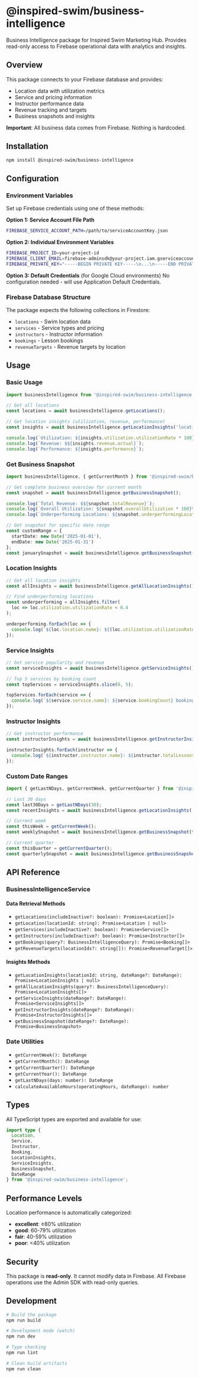 # @inspired-swim/business-intelligence

Business Intelligence package for Inspired Swim Marketing Hub. Provides read-only access to Firebase operational data with analytics and insights.

## Overview

This package connects to your Firebase database and provides:
- Location data with utilization metrics
- Service and pricing information
- Instructor performance data
- Revenue tracking and targets
- Business snapshots and insights

**Important**: All business data comes from Firebase. Nothing is hardcoded.

## Installation

```bash
npm install @inspired-swim/business-intelligence
```

## Configuration

### Environment Variables

Set up Firebase credentials using one of these methods:

**Option 1: Service Account File Path**
```bash
FIREBASE_SERVICE_ACCOUNT_PATH=/path/to/serviceAccountKey.json
```

**Option 2: Individual Environment Variables**
```bash
FIREBASE_PROJECT_ID=your-project-id
FIREBASE_CLIENT_EMAIL=firebase-adminsdk@your-project.iam.gserviceaccount.com
FIREBASE_PRIVATE_KEY="-----BEGIN PRIVATE KEY-----\n...\n-----END PRIVATE KEY-----\n"
```

**Option 3: Default Credentials** (for Google Cloud environments)
No configuration needed - will use Application Default Credentials.

### Firebase Database Structure

The package expects the following collections in Firestore:

- `locations` - Swim location data
- `services` - Service types and pricing
- `instructors` - Instructor information
- `bookings` - Lesson bookings
- `revenueTargets` - Revenue targets by location

## Usage

### Basic Usage

```typescript
import businessIntelligence from '@inspired-swim/business-intelligence';

// Get all locations
const locations = await businessIntelligence.getLocations();

// Get location insights (utilization, revenue, performance)
const insights = await businessIntelligence.getLocationInsights('location-id');

console.log(`Utilization: ${insights.utilization.utilizationRate * 100}%`);
console.log(`Revenue: $${insights.revenue.actual}`);
console.log(`Performance: ${insights.performance}`);
```

### Get Business Snapshot

```typescript
import businessIntelligence, { getCurrentMonth } from '@inspired-swim/business-intelligence';

// Get complete business overview for current month
const snapshot = await businessIntelligence.getBusinessSnapshot();

console.log(`Total Revenue: $${snapshot.totalRevenue}`);
console.log(`Overall Utilization: ${snapshot.overallUtilization * 100}%`);
console.log(`Underperforming Locations: ${snapshot.underperformingLocations.length}`);

// Get snapshot for specific date range
const customRange = {
  startDate: new Date('2025-01-01'),
  endDate: new Date('2025-01-31')
};
const januarySnapshot = await businessIntelligence.getBusinessSnapshot(customRange);
```

### Location Insights

```typescript
// Get all location insights
const allInsights = await businessIntelligence.getAllLocationInsights();

// Find underperforming locations
const underperforming = allInsights.filter(
  loc => loc.utilization.utilizationRate < 0.4
);

underperforming.forEach(loc => {
  console.log(`${loc.location.name}: ${(loc.utilization.utilizationRate * 100).toFixed(1)}% utilized`);
});
```

### Service Insights

```typescript
// Get service popularity and revenue
const serviceInsights = await businessIntelligence.getServiceInsights();

// Top 5 services by booking count
const topServices = serviceInsights.slice(0, 5);

topServices.forEach(service => {
  console.log(`${service.service.name}: ${service.bookingCount} bookings, $${service.revenue} revenue`);
});
```

### Instructor Insights

```typescript
// Get instructor performance
const instructorInsights = await businessIntelligence.getInstructorInsights();

instructorInsights.forEach(instructor => {
  console.log(`${instructor.instructor.name}: ${instructor.totalLessons} lessons, ${instructor.hoursWorked} hours`);
});
```

### Custom Date Ranges

```typescript
import { getLastNDays, getCurrentWeek, getCurrentQuarter } from '@inspired-swim/business-intelligence';

// Last 30 days
const last30Days = getLastNDays(30);
const recentInsights = await businessIntelligence.getLocationInsights('location-id', last30Days);

// Current week
const thisWeek = getCurrentWeek();
const weeklySnapshot = await businessIntelligence.getBusinessSnapshot(thisWeek);

// Current quarter
const thisQuarter = getCurrentQuarter();
const quarterlySnapshot = await businessIntelligence.getBusinessSnapshot(thisQuarter);
```

## API Reference

### BusinessIntelligenceService

#### Data Retrieval Methods

- `getLocations(includeInactive?: boolean): Promise<Location[]>`
- `getLocation(locationId: string): Promise<Location | null>`
- `getServices(includeInactive?: boolean): Promise<Service[]>`
- `getInstructors(includeInactive?: boolean): Promise<Instructor[]>`
- `getBookings(query?: BusinessIntelligenceQuery): Promise<Booking[]>`
- `getRevenueTargets(locationIds?: string[]): Promise<RevenueTarget[]>`

#### Insights Methods

- `getLocationInsights(locationId: string, dateRange?: DateRange): Promise<LocationInsights | null>`
- `getAllLocationInsights(query?: BusinessIntelligenceQuery): Promise<LocationInsights[]>`
- `getServiceInsights(dateRange?: DateRange): Promise<ServiceInsights[]>`
- `getInstructorInsights(dateRange?: DateRange): Promise<InstructorInsights[]>`
- `getBusinessSnapshot(dateRange?: DateRange): Promise<BusinessSnapshot>`

### Date Utilities

- `getCurrentWeek(): DateRange`
- `getCurrentMonth(): DateRange`
- `getCurrentQuarter(): DateRange`
- `getCurrentYear(): DateRange`
- `getLastNDays(days: number): DateRange`
- `calculateAvailableHours(operatingHours, dateRange): number`

## Types

All TypeScript types are exported and available for use:

```typescript
import type {
  Location,
  Service,
  Instructor,
  Booking,
  LocationInsights,
  ServiceInsights,
  BusinessSnapshot,
  DateRange
} from '@inspired-swim/business-intelligence';
```

## Performance Levels

Location performance is automatically categorized:
- **excellent**: ≥80% utilization
- **good**: 60-79% utilization
- **fair**: 40-59% utilization
- **poor**: <40% utilization

## Security

This package is **read-only**. It cannot modify data in Firebase. All Firebase operations use the Admin SDK with read-only queries.

## Development

```bash
# Build the package
npm run build

# Development mode (watch)
npm run dev

# Type checking
npm run lint

# Clean build artifacts
npm run clean
```
